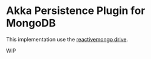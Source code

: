 
# Akka Persistence Plugin for MongoDB

This implementation use the [reactivemongo drive](http://reactivemongo.org/).

WIP


